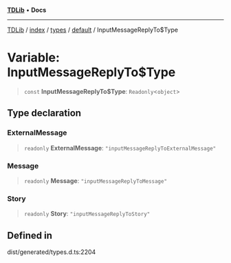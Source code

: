 [**TDLib**](../../../../../../README.md) • **Docs**

***

[TDLib](../../../../../../modules.md) / [index](../../../../../README.md) / [types](../../../README.md) / [default](../README.md) / InputMessageReplyTo$Type

# Variable: InputMessageReplyTo$Type

> `const` **InputMessageReplyTo$Type**: `Readonly`\<`object`\>

## Type declaration

### ExternalMessage

> `readonly` **ExternalMessage**: `"inputMessageReplyToExternalMessage"`

### Message

> `readonly` **Message**: `"inputMessageReplyToMessage"`

### Story

> `readonly` **Story**: `"inputMessageReplyToStory"`

## Defined in

dist/generated/types.d.ts:2204
